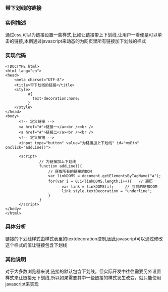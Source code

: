 ### 带下划线的链接

### 实例描述
通过css,可以为链接设置一些样式,比如让链接带上下划线,让用户一看便是可以单击的链接,本例通过javascript来动态的为网页里所有链接加下划线的样式

### 实现代码

```
<!DOCTYPE html>
<html lang="en">
<head>
    <meta charset="UTF-8">
    <title>带下划线的链接</title>
    <style>
          a{
            text-decoration:none;
          }
    </style>
</head>
<body>
      <!-- 定义链接 -->
      <a href="#">链接一</a><br /><br />
      <a href="#">链接二</a><br /><br />
      <!-- 定义按钮 -->
      <input type="button" value="为链接加上下划线" id="myBtn" onclick="addLine()">

      <script>
               // 为链接加上下划线
               function addLine(){
                   // 获取所有的链接的DOM
                   var linkDOMS = document.getElementsByTagName("a");
                   for(var i = 0;i<linkDOMS.length;i++){   // 遍历
                         var link = linkDOMS[i];     // 当前的链接DOM
                         link.style.textDecoration = "underline";  
                   }
               }
      </script>
</body>
</html>
```
### 具体分析
链接的下划线样式由样式表里的textdecoration控制,因此javascript可以通过修改这个样式的值让链接包含下划线

### 其他说明
对于大多数浏览器来说,链接的默认包含下划线，但实际开发中往往需要另外设置样式来让链接无下划线,所以如果需要其中一些链接的样式发生改变，就只能使用javascript来实现
